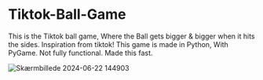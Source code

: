 # Tiktok-Ball-Game
This is the Tiktok ball game, Where the Ball gets bigger &amp; bigger when it hits the sides. Inspiration from tiktok! 
This game is made in Python, With PyGame. Not fully functional. Made this fast.


![Skærmbillede 2024-06-22 144903](https://github.com/Styvex0/Tiktok-Ball-Game/assets/119627760/851ff671-cfb9-4cda-9da3-2ac37893fd8f)
